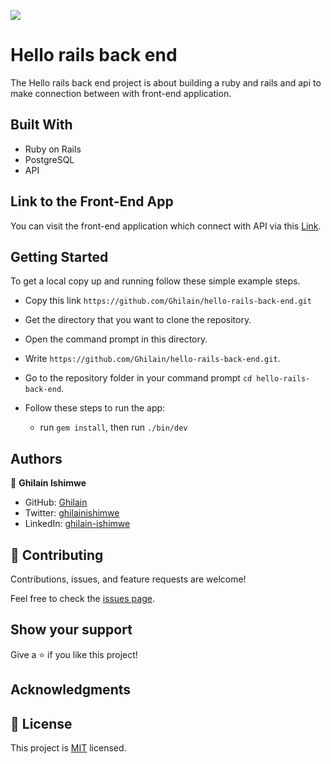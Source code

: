 ![](https://img.shields.io/badge/Microverse-blueviolet)

# Hello rails back end

The Hello rails back end project is about building a ruby and rails and api to make connection between with front-end application.

## Built With
- Ruby on Rails
- PostgreSQL
- API

## Link to the Front-End App
You can visit the front-end application which connect with API via this [Link](https://github.com/Ghilain/hello-rails-back-end).

## Getting Started
To get a local copy up and running follow these simple example steps.

- Copy this link `https://github.com/Ghilain/hello-rails-back-end.git`
- Get the directory that you want to clone the repository.
- Open the command prompt in this directory.
- Write `https://github.com/Ghilain/hello-rails-back-end.git`.
- Go to the repository folder in your command prompt `cd hello-rails-back-end`.

- Follow these steps to run the app:
  - run `gem install`, then run `./bin/dev`

## Authors

👤 **Ghilain Ishimwe**

- GitHub: [Ghilain](https://github.com/Ghilain)
- Twitter: [ghilainishimwe](https://twitter.com/)
- LinkedIn: [ghilain-ishimwe](https://br.linkedin.com/in/ghilainishimwe/)

## 🤝 Contributing

Contributions, issues, and feature requests are welcome!

Feel free to check the [issues page](../../issues/).

## Show your support

Give a ⭐️ if you like this project!

## Acknowledgments


## 📝 License

This project is [MIT](./MIT.md) licensed.


